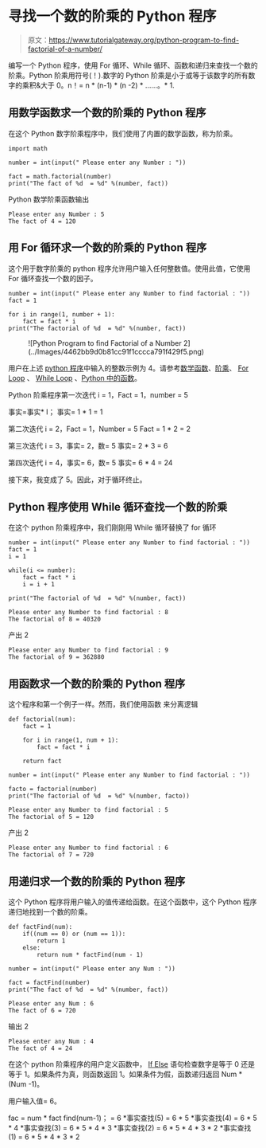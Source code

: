 # 寻找一个数的阶乘的 Python 程序

> 原文：<https://www.tutorialgateway.org/python-program-to-find-factorial-of-a-number/>

编写一个 Python 程序，使用 For 循环、While 循环、函数和递归来查找一个数的阶乘。Python 阶乘用符号(！).数字的 Python 阶乘是小于或等于该数字的所有数字的乘积&大于 0。n！= n * (n-1) * (n -2) * ……。* 1.

## 用数学函数求一个数的阶乘的 Python 程序

在这个 Python 数字阶乘程序中，我们使用了内置的数学函数，称为阶乘。

```
import math 

number = int(input(" Please enter any Number : "))

fact = math.factorial(number)
print("The fact of %d  = %d" %(number, fact))
```

Python 数学阶乘函数输出

```
Please enter any Number : 5
The fact of 4 = 120
```

## 用 For 循环求一个数的阶乘的 Python 程序

这个用于数字阶乘的 python 程序允许用户输入任何整数值。使用此值，它使用 For 循环查找一个数的因子。

```
number = int(input(" Please enter any Number to find factorial : "))
fact = 1

for i in range(1, number + 1):
    fact = fact * i
print("The factorial of %d  = %d" %(number, fact))
```

<figure class="wp-block-image">![Python Program to find Factorial of a Number 2](../Images/4462bb9d0b81cc91f1cccca791f429f5.png)</figure>

用户在上述 [python 程序](https://www.tutorialgateway.org/python-programming-examples/)中输入的整数示例为 4。请参考[数学函数](https://www.tutorialgateway.org/python-math-functions/)、[阶乘](https://www.tutorialgateway.org/python-factorial/)、 [For Loop](https://www.tutorialgateway.org/python-for-loop/) 、 [While Loop](https://www.tutorialgateway.org/python-while-loop/) 、[Python 中的函数](https://www.tutorialgateway.org/functions-in-python/)。

Python 阶乘程序第一次迭代
i = 1，Fact = 1，number = 5

事实=事实* I；
事实= 1 * 1 = 1

第二次迭代
i = 2，Fact = 1，Number = 5
Fact = 1 * 2 = 2

第三次迭代
i = 3，事实= 2，数= 5
事实= 2 * 3 = 6

第四次迭代
i = 4，事实= 6，数= 5
事实= 6 * 4 = 24

接下来，我变成了 5。因此，对于循环终止。

## Python 程序使用 While 循环查找一个数的阶乘

在这个 python 阶乘程序中，我们刚刚用 While 循环替换了 for 循环

```
number = int(input(" Please enter any Number to find factorial : "))
fact = 1
i = 1

while(i <= number):
    fact = fact * i
    i = i + 1

print("The factorial of %d  = %d" %(number, fact))
```

```
Please enter any Number to find factorial : 8
The factorial of 8 = 40320
```

产出 2

```
Please enter any Number to find factorial : 9
The factorial of 9 = 362880
```

## 用函数求一个数的阶乘的 Python 程序

这个程序和第一个例子一样。然而，我们使用函数 来分离逻辑

```
def factorial(num):
    fact = 1

    for i in range(1, num + 1):
        fact = fact * i

    return fact

number = int(input(" Please enter any Number to find factorial : "))

facto = factorial(number)
print("The factorial of %d  = %d" %(number, facto))
```

```
Please enter any Number to find factorial : 5
The factorial of 5 = 120
```

产出 2

```
Please enter any Number to find factorial : 6
The factorial of 7 = 720
```

## 用递归求一个数的阶乘的 Python 程序

这个 Python 程序将用户输入的值传递给函数。在这个函数中，这个 Python 程序递归地找到一个数的阶乘。

```
def factFind(num):
    if((num == 0) or (num == 1)):
        return 1
    else:
        return num * factFind(num - 1)

number = int(input(" Please enter any Num : "))

fact = factFind(number)
print("The fact of %d  = %d" %(number, fact))
```

```
Please enter any Num : 6
The fact of 6 = 720
```

输出 2

```
Please enter any Num : 4
The fact of 4 = 24
```

在这个 python 阶乘程序的用户定义函数中， [If Else](https://www.tutorialgateway.org/python-if-else/) 语句检查数字是等于 0 还是等于 1。如果条件为真，则函数返回 1。如果条件为假，函数递归返回 Num * (Num -1)。

用户输入值= 6。

fac = num * fact find(num-1)；
= 6 *事实查找(5)
= 6 * 5 *事实查找(4)
= 6 * 5 * 4 *事实查找(3)
= 6 * 5 * 4 * 3 *事实查找(2)
= 6 * 5 * 4 * 3 * 2 *事实查找(1)
= 6 * 5 * 4 * 3 * 2